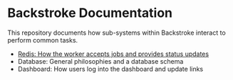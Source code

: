 # Backstroke Documentation

This repository documents how sub-systems within Backstroke interact to perform common tasks.

- [Redis: How the worker accepts jobs and provides status updates](REDIS.md)
- Database: General philosophies and a database schema
- Dashboard: How users log into the dashboard and update links
